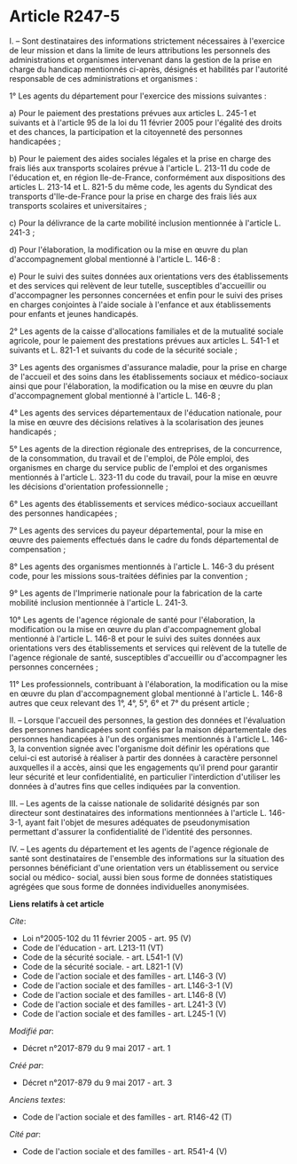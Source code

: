 # Article R247-5

I. – Sont destinataires des informations strictement nécessaires à l'exercice de leur mission et dans la limite de leurs
attributions les personnels des administrations et organismes intervenant dans la gestion de la prise en charge du handicap
mentionnés ci-après, désignés et habilités par l'autorité responsable de ces administrations et organismes : 

1° Les agents du département pour l'exercice des missions suivantes : 

a) Pour le paiement des prestations prévues aux articles L. 245-1 et suivants et à l'article 95 de la loi du 11 février 2005
pour l'égalité des droits et des chances, la participation et la citoyenneté des personnes handicapées ; 

b) Pour le paiement des aides sociales légales et la prise en charge des frais liés aux transports scolaires prévue à
l'article L. 213-11 du code de l'éducation et, en région Ile-de-France, conformément aux dispositions des articles L. 213-14
et L. 821-5 du même code, les agents du Syndicat des transports d'Ile-de-France pour la prise en charge des frais liés aux
transports scolaires et universitaires ; 

c) Pour la délivrance de la carte mobilité inclusion mentionnée à l'article L. 241-3 ; 

d) Pour l'élaboration, la modification ou la mise en œuvre du plan d'accompagnement global mentionné à l'article L. 146-8 : 

e) Pour le suivi des suites données aux orientations vers des établissements et des services qui relèvent de leur tutelle,
susceptibles d'accueillir ou d'accompagner les personnes concernées et enfin pour le suivi des prises en charges conjointes à
l'aide sociale à l'enfance et aux établissements pour enfants et jeunes handicapés. 

2° Les agents de la caisse d'allocations familiales et de la mutualité sociale agricole, pour le paiement des prestations
prévues aux articles L. 541-1 et suivants et L. 821-1 et suivants du code de la sécurité sociale ; 

3° Les agents des organismes d'assurance maladie, pour la prise en charge de l'accueil et des soins dans les établissements
sociaux et médico-sociaux ainsi que pour l'élaboration, la modification ou la mise en œuvre du plan d'accompagnement global
mentionné à l'article L. 146-8 ; 

4° Les agents des services départementaux de l'éducation nationale, pour la mise en œuvre des décisions relatives à la
scolarisation des jeunes handicapés ; 

5° Les agents de la direction régionale des entreprises, de la concurrence, de la consommation, du travail et de l'emploi, de
Pôle emploi, des organismes en charge du service public de l'emploi et des organismes mentionnés à l'article L. 323-11 du
code du travail, pour la mise en œuvre les décisions d'orientation professionnelle ; 

6° Les agents des établissements et services médico-sociaux accueillant des personnes handicapées ; 

7° Les agents des services du payeur départemental, pour la mise en œuvre des paiements effectués dans le cadre du fonds
départemental de compensation ; 

8° Les agents des organismes mentionnés à l'article L. 146-3 du présent code, pour les missions sous-traitées définies par la
convention ; 

9° Les agents de l'Imprimerie nationale pour la fabrication de la carte mobilité inclusion mentionnée à l'article L. 241-3.

10° Les agents de l'agence régionale de santé pour l'élaboration, la modification ou la mise en œuvre du plan
d'accompagnement global mentionné à l'article L. 146-8 et pour le suivi des suites données aux orientations vers des
établissements et services qui relèvent de la tutelle de l'agence régionale de santé, susceptibles d'accueillir ou
d'accompagner les personnes concernées ; 

11° Les professionnels, contribuant à l'élaboration, la modification ou la mise en œuvre du plan d'accompagnement global
mentionné à l'article L. 146-8 autres que ceux relevant des 1°, 4°, 5°, 6° et 7° du présent article ; 

II. – Lorsque l'accueil des personnes, la gestion des données et l'évaluation des personnes handicapées sont confiés par la
maison départementale des personnes handicapées à l'un des organismes mentionnés à l'article L. 146-3, la convention signée
avec l'organisme doit définir les opérations que celui-ci est autorisé à réaliser à partir des données à caractère personnel
auxquelles il a accès, ainsi que les engagements qu'il prend pour garantir leur sécurité et leur confidentialité, en
particulier l'interdiction d'utiliser les données à d'autres fins que celles indiquées par la convention. 

III. – Les agents de la caisse nationale de solidarité désignés par son directeur sont destinataires des informations
mentionnées à l'article L. 146-3-1, ayant fait l'objet de mesures adéquates de pseudonymisation permettant d'assurer la
confidentialité de l'identité des personnes. 

IV. – Les agents du département et les agents de l'agence régionale de santé sont destinataires de l'ensemble des
informations sur la situation des personnes bénéficiant d'une orientation vers un établissement ou service social ou médico-
social, aussi bien sous forme de données statistiques agrégées que sous forme de données individuelles anonymisées.

**Liens relatifs à cet article**

_Cite_:

  - Loi n°2005-102 du 11 février 2005 - art. 95 (V)
  - Code de l'éducation - art. L213-11 (VT)
  - Code de la sécurité sociale. - art. L541-1 (V)
  - Code de la sécurité sociale. - art. L821-1 (V)
  - Code de l'action sociale et des familles - art. L146-3 (V)
  - Code de l'action sociale et des familles - art. L146-3-1 (V)
  - Code de l'action sociale et des familles - art. L146-8 (V)
  - Code de l'action sociale et des familles - art. L241-3 (V)
  - Code de l'action sociale et des familles - art. L245-1 (V)

_Modifié par_:

  - Décret n°2017-879 du 9 mai 2017 - art. 1

_Créé par_:

  - Décret n°2017-879 du 9 mai 2017 - art. 3

_Anciens textes_:

  - Code de l'action sociale et des familles - art. R146-42 (T)

_Cité par_:

  - Code de l'action sociale et des familles - art. R541-4 (V)
